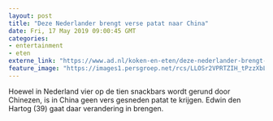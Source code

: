 ```yaml
---
layout: post
title: "Deze Nederlander brengt verse patat naar China"
date: Fri, 17 May 2019 09:00:45 GMT
categories: 
- entertainment 
- eten 
externe_link: "https://www.ad.nl/koken-en-eten/deze-nederlander-brengt-verse-patat-naar-china~a9b56d03/"
feature_image: "https://images1.persgroep.net/rcs/LLOSr2VPRTZIH_tPzzXbLn60KfQ/diocontent/148353701/_fitwidth/400/?appId=21791a8992982cd8da851550a453bd7f&quality=0.7"
---
```


Hoewel in Nederland vier op de tien snackbars wordt gerund door Chinezen, is in China geen vers gesneden patat te krijgen. Edwin den Hartog (39) gaat daar verandering in brengen.
